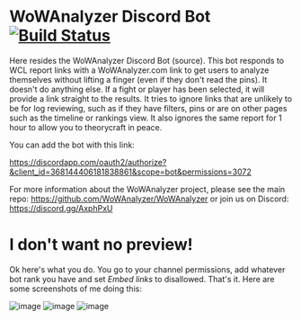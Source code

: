 # WoWAnalyzer Discord Bot [![Build Status](https://travis-ci.org/WoWAnalyzer/DiscordBot.svg?branch=master)](https://travis-ci.org/WoWAnalyzer/DiscordBot)

Here resides the WoWAnalyzer Discord Bot (source). This bot responds to WCL report links with a WoWAnalyzer.com link to get users to analyze themselves without lifting a finger (even if they don't read the pins). It doesn't do anything else. If a fight or player has been selected, it will provide a link straight to the results. It tries to ignore links that are unlikely to be for log reviewing, such as if they have filters, pins or are on other pages such as the timeline or rankings view. It also ignores the same report for 1 hour to allow you to theorycraft in peace.

You can add the bot with this link:

https://discordapp.com/oauth2/authorize?&client_id=368144406181838861&scope=bot&permissions=3072

For more information about the WoWAnalyzer project, please see the main repo: https://github.com/WoWAnalyzer/WoWAnalyzer or join us on Discord: https://discord.gg/AxphPxU

# I don't want no preview!

Ok here's what you do. You go to your channel permissions, add whatever bot rank you have and set *Embed links* to disallowed. That's it. Here are some screenshots of me doing this:

![image](https://user-images.githubusercontent.com/4565223/31564302-a7582c82-b062-11e7-8bef-7e4261783f7e.png)
![image](https://user-images.githubusercontent.com/4565223/31564315-ad904d1e-b062-11e7-84ba-95e28e80ab47.png)
![image](https://user-images.githubusercontent.com/4565223/31564322-b225186e-b062-11e7-8b9e-7d9ca940a260.png)

